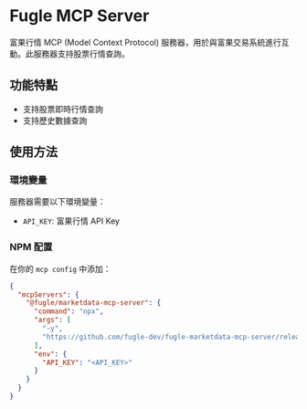 # Fugle MCP Server

富果行情 MCP (Model Context Protocol) 服務器，用於與富果交易系統進行互動。此服務器支持股票行情查詢。

## 功能特點

- 支持股票即時行情查詢
- 支持歷史數據查詢

## 使用方法

### 環境變量

服務器需要以下環境變量：

- `API_KEY`: 富果行情 API Key

### NPM 配置

在你的 `mcp config` 中添加：

```json
{
  "mcpServers": {
    "@fugle/marketdata-mcp-server": {
      "command": "npx",
      "args": [
        "-y",
        "https://github.com/fugle-dev/fugle-marketdata-mcp-server/releases/download/v0.0.1/fugle-marketdata-mcp-server-0.0.1.tgz"
      ],
      "env": {
        "API_KEY": "<API_KEY>"
      }
    }
  }
}
```

